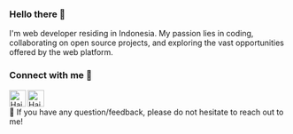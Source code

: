 ### Hello there 👋
I'm web developer residing in Indonesia. My passion lies in coding, collaborating on open source projects, and exploring the vast opportunities offered by the web platform.

### Connect with me 🤝

<a href="https://www.linkedin.com/in/haikalramadhan/"><img align="left" src="https://raw.githubusercontent.com/yushi1007/yushi1007/main/images/linkedin.svg" alt="Haikal Ramadhan | LinkedIn" width="30px"/></a>
<a href="https://www.instagram.com/soon.haikal/"><img align="left" src="https://raw.githubusercontent.com/yushi1007/yushi1007/main/images/instagram.svg" alt="Haikal Ramadhan | Instagram" width="30px"/></a>
</br>

💬 If you have any question/feedback, please do not hesitate to reach out to me!
